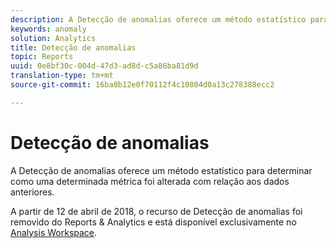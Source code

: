 ```yaml
---
description: A Detecção de anomalias oferece um método estatístico para determinar como uma determinada métrica foi alterada com relação aos dados anteriores.
keywords: anomaly
solution: Analytics
title: Detecção de anomalias
topic: Reports
uuid: 0e8bf30c-004d-47d3-ad8d-c5a86ba81d9d
translation-type: tm+mt
source-git-commit: 16ba0b12e0f70112f4c10804d0a13c278388ecc2

---
```



# Detecção de anomalias

A Detecção de anomalias oferece um método estatístico para determinar como uma determinada métrica foi alterada com relação aos dados anteriores.

A partir de 12 de abril de 2018, o recurso de Detecção de anomalias foi removido do Reports &amp; Analytics e está disponível exclusivamente no [Analysis Workspace](https://marketing.adobe.com/resources/help/en_US/analytics/analysis-workspace/virtual-analyst.html).
